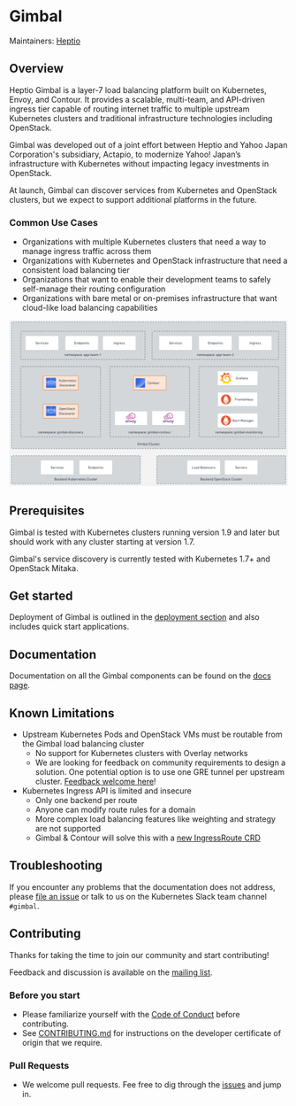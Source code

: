 # Gimbal

Maintainers: [Heptio](https://github.com/heptio)

## Overview

Heptio Gimbal is a layer-7 load balancing platform built on Kubernetes, Envoy, and Contour. It provides a scalable, multi-team, and API-driven ingress tier capable of routing internet traffic to multiple upstream Kubernetes clusters and traditional infrastructure technologies including OpenStack.

Gimbal was developed out of a joint effort between Heptio and Yahoo Japan Corporation's subsidiary, Actapio, to modernize Yahoo! Japan’s infrastructure with Kubernetes without impacting legacy investments in OpenStack.

At launch, Gimbal can discover services from Kubernetes and OpenStack clusters, but we expect to support additional platforms in the future.

### Common Use Cases

* Organizations with multiple Kubernetes clusters that need a way to manage ingress traffic across them
* Organizations with Kubernetes and OpenStack infrastructure that need a consistent load balancing tier
* Organizations that want to enable their development teams to safely self-manage their routing configuration
* Organizations with bare metal or on-premises infrastructure that want cloud-like load balancing capabilities

![OverviewDiagram](docs/images/overview.png)

## Prerequisites

Gimbal is tested with Kubernetes clusters running version 1.9 and later but should work with any cluster starting at version 1.7.

Gimbal's service discovery is currently tested with Kubernetes 1.7+ and OpenStack Mitaka.

## Get started

Deployment of Gimbal is outlined in the [deployment section](deployment/README.md) and also includes quick start applications.

## Documentation

Documentation on all the Gimbal components can be found on the [docs page](docs/README.md).


## Known Limitations

* Upstream Kubernetes Pods and OpenStack VMs must be routable from the Gimbal load balancing cluster
  * No support for Kubernetes clusters with Overlay networks
  * We are looking for feedback on community requirements to design a solution. One potential option is to use one GRE tunnel per upstream cluster.  [Feedback welcome here](https://github.com/heptio/gimbal/issues/39)!
* Kubernetes Ingress API is limited and insecure
  * Only one backend per route
  * Anyone can modify route rules for a domain
  * More complex load balancing features like weighting and strategy are not supported
  * Gimbal & Contour will solve this with a [new IngressRoute CRD](https://github.com/heptio/contour/blob/master/design/ingressroute-design.md)

## Troubleshooting

If you encounter any problems that the documentation does not address, please [file an issue](https://github.com/heptio/gimbal/issues) or talk to us on the Kubernetes Slack team channel `#gimbal`.

## Contributing

Thanks for taking the time to join our community and start contributing!

Feedback and discussion is available on the [mailing list](https://groups.google.com/forum/#!forum/heptio-gimbal).

### Before you start

- Please familiarize yourself with the [Code of Conduct](CODE_OF_CONDUCT.md) before contributing.
- See [CONTRIBUTING.md](CONTRIBUTING.md) for instructions on the developer certificate of origin that we require.

### Pull Requests

- We welcome pull requests. Fee free to dig through the [issues](https://github.com/heptio/gimbal/issues) and jump in.
